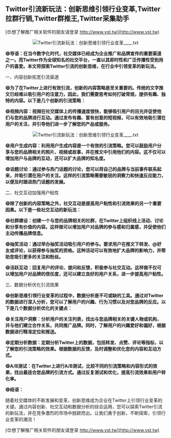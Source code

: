 ## **Twitter引流新玩法：创新思维引领行业变革,Twitter拉群行销,Twitter群推王,Twitter采集助手**

[😍想了解推广相关软件的朋友请登录 http://www.vst.tw](http://www.vst.tw)

 <center><img src="https://vst.tw/MP4/tuiguang/png/5.png" alt="Twitter引流新玩法：创新思维引领行业变革____.txt"></center>

**😄导语：在当今数字化时代，社交媒体已经成为企业推广和品牌宣传的重要渠道之一。而Twitter作为全球知名的社交平台，一直以其即时性和广泛传播性受到用户的喜爱。本文将探索Twitter引流的创新思维，在行业中引领变革的新玩法。**

一、内容创新拓宽引流渠道

**😄为了在Twitter上进行有效引流，创新的内容策略是至关重要的。传统的文字推文已经难以吸引用户的注意力，因此，我们需要思考如何打破常规，提供有趣、独特的内容。以下是几个创新的引流策略：**

**😄视频内容：视频在社交媒体上的传播速度很快，能够吸引用户的目光并促使他们与您的品牌进行互动。通过发布有趣、富有创意的短视频，可以有效地吸引潜在用户的关注，并引导他们进一步了解您的产品或服务。**

 <center><img src="https://vst.tw/MP4/tuiguang/png/5.png" alt="Twitter引流新玩法：创新思维引领行业变革____.txt"></center>

**😄用户生成内容：利用用户生成内容是一个有效的引流策略。您可以鼓励用户分享与您的品牌相关的照片、视频或故事，并在推文中引用他们的内容。这不仅可以增加用户与品牌的互动，还可以扩大品牌的知名度。**

**😄话题讨论：通过参与热门话题的讨论，您可以将自己的品牌与当前事件联系起来，并吸引潜在用户的关注。这样的引流策略需要敏锐的洞察力和快速反应能力，以便及时跟进热门话题的发展。**

二、社交互动加强用户粘性

**😄除了创新的内容策略之外，社交互动是提高用户粘性和引流效果的另一个重要因素。以下是一些社交互动的新玩法：**

**😄社群建设：创建一个与您的品牌相关的社群，在Twitter上组织线上活动、讨论和分享有价值的内容。这样做可以增加用户对品牌的参与感和归属感，并促使他们主动传播品牌信息。**

**😄抽奖活动：通过举办抽奖活动吸引用户的参与。要求用户在推文下转发、@好友或评论，以获得参与抽奖的资格。这种活动可以有效地扩大品牌的影响力，并帮助您吸引更多的关注和粉丝。**

**😄活跃互动：回复用户的评论、提问和反馈，积极参与社交互动。这样做不仅可以增加用户对品牌的信任度，还可以建立良好的用户关系，进一步提高用户粘性。**

三、数据分析优化引流效果

**😄创新思维引领行业变革的过程中，数据分析是不可或缺的工具。通过对Twitter的数据进行深入分析，您可以了解用户的兴趣、行为习惯以及对您品牌的反应。以下是几个数据分析优化的关键点：**

**😄关注用户洞察：分析用户的关注列表，找出与您品牌相关的关键人物或机构，并与他们建立合作关系，共同推广品牌。同时，了解用户的兴趣爱好和偏好，根据数据进行精准定位和推送。**

**😄定期分析数据：定期分析Twitter上的数据，包括转发、点赞、评论等指标，以了解您的引流策略的效果。根据数据的反馈，及时调整和优化您的内容和互动方式。**

**😄A/B测试：在Twitter上进行A/B测试，比较不同的引流策略和内容形式的效果，找出最适合您品牌的引流方式。通过反复测试和优化，提高引流效果和用户转化率。**

**😄结语：**

随着社交媒体的不断发展和变革，创新思维成为企业在Twitter上引领行业变革的关键。通过内容创新、社交互动和数据分析的综合运用，您可以探索Twitter引流的新玩法，并在竞争激烈的市场中脱颖而出。让我们勇于创新，不断探索，引领行业变革的潮流！

[😍想了解推广相关软件的朋友请登录 http://www.vst.tw](http://www.vst.tw)



